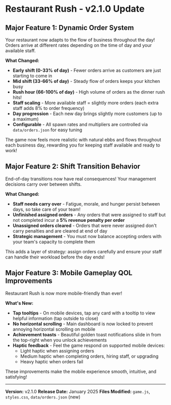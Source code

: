 # Restaurant Rush - v2.1.0 Update

## Major Feature 1: Dynamic Order System

Your restaurant now adapts to the flow of business throughout the day! Orders arrive at different rates depending on the time of day and your available staff.

**What Changed:**
- **Early shift (0-33% of day)** - Fewer orders arrive as customers are just starting to come in
- **Mid shift (33-66% of day)** - Steady flow of orders keeps your kitchen busy
- **Rush hour (66-100% of day)** - High volume of orders as the dinner rush hits!
- **Staff scaling** - More available staff = slightly more orders (each extra staff adds 8% to order frequency)
- **Day progression** - Each new day brings slightly more customers (up to a maximum)
- **Configurable** - All spawn rates and multipliers are controlled via `data/orders.json` for easy tuning

The game now feels more realistic with natural ebbs and flows throughout each business day, rewarding you for keeping staff available and ready to work!

## Major Feature 2: Shift Transition Behavior

End-of-day transitions now have real consequences! Your management decisions carry over between shifts.

**What Changed:**
- **Staff needs carry over** - Fatigue, morale, and hunger persist between days, so take care of your team!
- **Unfinished assigned orders** - Any orders that were assigned to staff but not completed incur a **5% revenue penalty per order**
- **Unassigned orders cleared** - Orders that were never assigned don't carry penalties and are cleared at end of day
- **Strategic management** - You must now balance accepting orders with your team's capacity to complete them

This adds a layer of strategy: assign orders carefully and ensure your staff can handle their workload before the day ends!

## Major Feature 3: Mobile Gameplay QOL Improvements

Restaurant Rush is now more mobile-friendly than ever!

**What's New:**
- **Tap tooltips** - On mobile devices, tap any card with a tooltip to view helpful information (tap outside to close)
- **No horizontal scrolling** - Main dashboard is now locked to prevent annoying horizontal scrolling on mobile
- **Achievement toasts** - Beautiful golden toast notifications slide in from the top-right when you unlock achievements
- **Haptic feedback** - Feel the game respond on supported mobile devices:
  - Light haptic when assigning orders
  - Medium haptic when completing orders, hiring staff, or upgrading
  - Heavy haptic when orders fail

These improvements make the mobile experience smooth, intuitive, and satisfying!

---

**Version:** v2.1.0
**Release Date:** January 2025
**Files Modified:** `game.js`, `styles.css`, `data/orders.json` (new)
